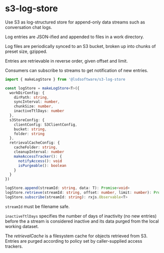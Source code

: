 # s3-log-store
Use S3 as log-structured store for append-only data streams such as conversation chat logs.

Log entries are JSON-ified and appended to files in a work directory.

Log files are periodically synced to an S3 bucket, broken up into chunks of preset size, gzipped.

Entries are retrievable in reverse order, given offset and limit.

Consumers can subscribe to streams to get notification of new entries.

```typescript
import { makeLogStore } from '@lsdsoftware/s3-log-store

const logStore = makeLogStore<T>({
  workDirConfig: {
    dirPath: string,
    syncInterval: number,
    chunkSize: number,
    inactiveTtlDays: number
  },
  s3StoreConfig: {
    clientConfig: S3ClientConfig,
    bucket: string,
    folder: string
  },
  retrievalCacheConfig: {
    cacheFolder: string,
    cleanupInterval: number
    makeAccessTracker(): {
      notifyAccess(): void
      isPurgeable(): boolean
    }
  }
})

logStore.append(streamId: string, data: T): Promise<void>
logStore.retrieve(streamId: string, offset: number, limit: number): Promise<T[]>
logStore.subscribe(streamId: string): rxjs.Observable<T>
```

`streamId` must be filename safe.

`inactiveTtlDays` specifies the number of days of inactivity (no new entries) before the a stream is considered inactive and its data purged from the local working dataset.

The _retrievalCache_ is a filesystem cache for objects retrieved from S3. Entries are purged according to policy set by caller-supplied access trackers.
